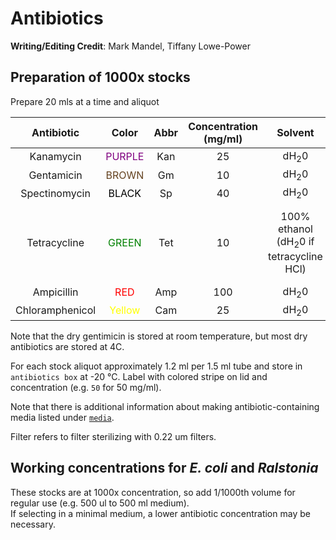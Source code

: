 # Antibiotics

**Writing/Editing Credit**: Mark Mandel, Tiffany Lowe-Power

## Preparation of 1000x stocks

Prepare 20 mls at a time and aliquot

|   Antibiotic    |               Color                | Abbr | Concentration (mg/ml) |     Solvent     | Stock notes |
|:---------------:|:----------------------------------:|:----:|:---------------------:|:---------------:|:--|
|    Kanamycin    |   <font color='PURPLE'>PURPLE</font>   | Kan  |          25           | dH<sub>2</sub>0 | Filter |
|    Gentamicin    |   <font color='654321'>BROWN</font>   | Gm  |          10           | dH<sub>2</sub>0 | Filter |
|  Spectinomycin   | <font color='BLACK'>BLACK</font> | Sp  |          40           |  dH<sub>2</sub>0   | Filter  |
|  Tetracycline   | <font color='Green'>GREEN</font> | Tet  |          10           |  100% ethanol (dH<sub>2</sub>0 if tetracycline HCl)   | Filter if dissolved in dH<sub>2</sub>0. Keep dark (foil wrap) |
|  Ampicillin   | <font color='Red'>RED</font> | Amp  |          100           |  dH<sub>2</sub>0     | Filter |
|  Chloramphenicol   | <font color='Yellow'>Yellow</font> | Cam  |         25         |  dH<sub>2</sub>0     | Filter |


Note that the dry gentimicin is stored at room temperature, but most dry antibiotics are stored at 4C. 

For each stock aliquot approximately 1.2 ml per 1.5 ml tube and store in `antibiotics box` at -20 °C. 
Label with colored stripe on lid and concentration (e.g. `50` for 50 mg/ml).

Note that there is additional information about making antibiotic-containing media listed under [`media`](media.md).

Filter refers to filter sterilizing with 0.22 um filters.

## Working concentrations for *E. coli* and *Ralstonia*

These stocks are at 1000x concentration, so add 1/1000th volume for regular use (e.g. 500 ul to 500 ml medium).  
If selecting in a minimal medium, a lower antibiotic concentration may be necessary. 